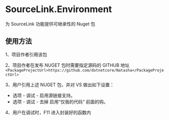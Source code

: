 # SourceLink.Environment
为 SourceLink 功能提供可继承性的 Nuget 包

## 使用方法

1、项目作者引用该包  

2、项目作者在发布 NUGET 包时需要指定源码的 GITHUB 地址 `<PackageProjectUrl>https://github.com/dotnetcore/Natasha</PackageProjectUrl>`

3、用户引用上述 NUGET 包，并对 VS 做出如下设置：  

   - 选项 - 调试 - 启用源链接支持。  
   - 选项 - 调试 - 去掉 启用”仅我的代码“ 前面的钩。  
    
4、用户在调试时，F11 进入封装好的函数内  
